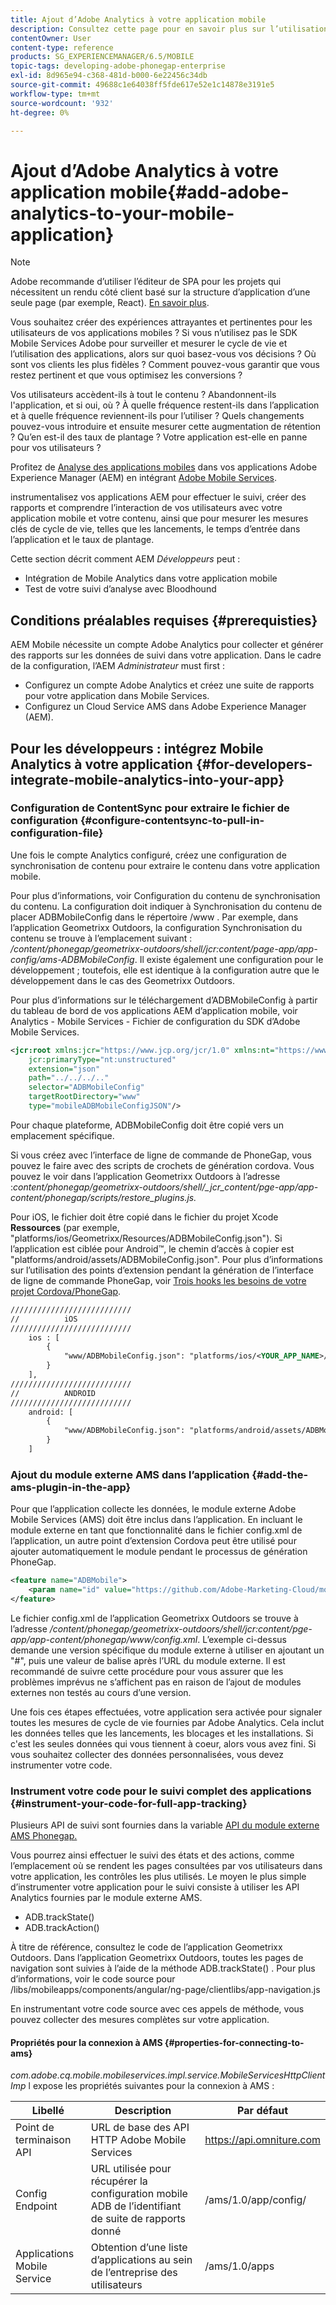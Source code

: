 ```yaml
---
title: Ajout d’Adobe Analytics à votre application mobile
description: Consultez cette page pour en savoir plus sur l’utilisation de Mobile App Analytics dans vos applications Adobe Experience Manager en les intégrant à Adobe Mobile Services.
contentOwner: User
content-type: reference
products: SG_EXPERIENCEMANAGER/6.5/MOBILE
topic-tags: developing-adobe-phonegap-enterprise
exl-id: 8d965e94-c368-481d-b000-6e22456c34db
source-git-commit: 49688c1e64038ff5fde617e52e1c14878e3191e5
workflow-type: tm+mt
source-wordcount: '932'
ht-degree: 0%

---
```


# Ajout d’Adobe Analytics à votre application mobile{#add-adobe-analytics-to-your-mobile-application}

>[!NOTE]
>
>Adobe recommande d’utiliser l’éditeur de SPA pour les projets qui nécessitent un rendu côté client basé sur la structure d’application d’une seule page (par exemple, React). [En savoir plus](/help/sites-developing/spa-overview.md).

Vous souhaitez créer des expériences attrayantes et pertinentes pour les utilisateurs de vos applications mobiles ? Si vous n’utilisez pas le SDK Mobile Services Adobe pour surveiller et mesurer le cycle de vie et l’utilisation des applications, alors sur quoi basez-vous vos décisions ? Où sont vos clients les plus fidèles ? Comment pouvez-vous garantir que vous restez pertinent et que vous optimisez les conversions ?

Vos utilisateurs accèdent-ils à tout le contenu ? Abandonnent-ils l&#39;application, et si oui, où ? À quelle fréquence restent-ils dans l’application et à quelle fréquence reviennent-ils pour l’utiliser ? Quels changements pouvez-vous introduire et ensuite mesurer cette augmentation de rétention ? Qu’en est-il des taux de plantage ? Votre application est-elle en panne pour vos utilisateurs ?

Profitez de [Analyse des applications mobiles](https://business.adobe.com/products/analytics/mobile-marketing.html) dans vos applications Adobe Experience Manager (AEM) en intégrant [Adobe Mobile Services](https://business.adobe.com/products/campaign/mobile-marketing.html).

instrumentalisez vos applications AEM pour effectuer le suivi, créer des rapports et comprendre l’interaction de vos utilisateurs avec votre application mobile et votre contenu, ainsi que pour mesurer les mesures clés de cycle de vie, telles que les lancements, le temps d’entrée dans l’application et le taux de plantage.

Cette section décrit comment AEM *Développeurs* peut :

* Intégration de Mobile Analytics dans votre application mobile
* Test de votre suivi d’analyse avec Bloodhound

## Conditions préalables requises {#prerequisties}

AEM Mobile nécessite un compte Adobe Analytics pour collecter et générer des rapports sur les données de suivi dans votre application. Dans le cadre de la configuration, l’AEM *Administrateur* must first :

* Configurez un compte Adobe Analytics et créez une suite de rapports pour votre application dans Mobile Services.
* Configurez un Cloud Service AMS dans Adobe Experience Manager (AEM).

## Pour les développeurs : intégrez Mobile Analytics à votre application {#for-developers-integrate-mobile-analytics-into-your-app}

### Configuration de ContentSync pour extraire le fichier de configuration {#configure-contentsync-to-pull-in-configuration-file}

Une fois le compte Analytics configuré, créez une configuration de synchronisation de contenu pour extraire le contenu dans votre application mobile.

Pour plus d’informations, voir Configuration du contenu de synchronisation du contenu. La configuration doit indiquer à Synchronisation du contenu de placer ADBMobileConfig dans le répertoire /www . Par exemple, dans l’application Geometrixx Outdoors, la configuration Synchronisation du contenu se trouve à l’emplacement suivant : */content/phonegap/geometrixx-outdoors/shell/jcr:content/page-app/app-config/ams-ADBMobileConfig*. Il existe également une configuration pour le développement ; toutefois, elle est identique à la configuration autre que le développement dans le cas des Geometrixx Outdoors.

Pour plus d’informations sur le téléchargement d’ADBMobileConfig à partir du tableau de bord de vos applications AEM d’application mobile, voir Analytics - Mobile Services - Fichier de configuration du SDK d’Adobe Mobile Services.

```xml
<jcr:root xmlns:jcr="https://www.jcp.org/jcr/1.0" xmlns:nt="https://www.jcp.org/jcr/nt/1.0"
    jcr:primaryType="nt:unstructured"
    extension="json"
    path="../../../.."
    selector="ADBMobileConfig"
    targetRootDirectory="www"
    type="mobileADBMobileConfigJSON"/>
```

Pour chaque plateforme, ADBMobileConfig doit être copié vers un emplacement spécifique.

Si vous créez avec l’interface de ligne de commande de PhoneGap, vous pouvez le faire avec des scripts de crochets de génération cordova. Vous pouvez le voir dans l’application Geometrixx Outdoors à l’adresse :*content/phonegap/geometrixx-outdoors/shell/_jcr_content/pge-app/app-content/phonegap/scripts/restore_plugins.js.*

Pour iOS, le fichier doit être copié dans le fichier du projet Xcode **Ressources** (par exemple, &quot;platforms/ios/Geometrixx/Resources/ADBMobileConfig.json&quot;). Si l’application est ciblée pour Android™, le chemin d’accès à copier est &quot;platforms/android/assets/ADBMobileConfig.json&quot;. Pour plus d’informations sur l’utilisation des points d’extension pendant la génération de l’interface de ligne de commande PhoneGap, voir [Trois hooks les besoins de votre projet Cordova/PhoneGap](https://gist.github.com/jlcarvalho/22402d013bc72f795d45a01836ce735c).

```xml
///////////////////////////
//          iOS
///////////////////////////
    ios : [
        {
            "www/ADBMobileConfig.json": "platforms/ios/<YOUR_APP_NAME>/Resources/ADBMobileConfig.json"
        }
    ],
///////////////////////////
//          ANDROID
///////////////////////////
    android: [
        {
            "www/ADBMobileConfig.json": "platforms/android/assets/ADBMobileConfig.json"
        }
    ]
```

### Ajout du module externe AMS dans l’application {#add-the-ams-plugin-in-the-app}

Pour que l’application collecte les données, le module externe Adobe Mobile Services (AMS) doit être inclus dans l’application. En incluant le module externe en tant que fonctionnalité dans le fichier config.xml de l’application, un autre point d’extension Cordova peut être utilisé pour ajouter automatiquement le module pendant le processus de génération PhoneGap.

```xml
<feature name="ADBMobile">
    <param name="id" value="https://github.com/Adobe-Marketing-Cloud/mobile-services#0482f9cedf90c98a8d4b07219ece1933b2e46a60"/>
</feature>
```

Le fichier config.xml de l’application Geometrixx Outdoors se trouve à l’adresse */content/phonegap/geometrixx-outdoors/shell/jcr:content/pge-app/app-content/phonegap/www/config.xml*. L’exemple ci-dessus demande une version spécifique du module externe à utiliser en ajoutant un &quot;#&quot;, puis une valeur de balise après l’URL du module externe. Il est recommandé de suivre cette procédure pour vous assurer que les problèmes imprévus ne s’affichent pas en raison de l’ajout de modules externes non testés au cours d’une version.

Une fois ces étapes effectuées, votre application sera activée pour signaler toutes les mesures de cycle de vie fournies par Adobe Analytics. Cela inclut les données telles que les lancements, les blocages et les installations. Si c&#39;est les seules données qui vous tiennent à coeur, alors vous avez fini. Si vous souhaitez collecter des données personnalisées, vous devez instrumenter votre code.

### Instrument votre code pour le suivi complet des applications {#instrument-your-code-for-full-app-tracking}

Plusieurs API de suivi sont fournies dans la variable [API du module externe AMS Phonegap.](https://github.com/Adobe-Marketing-Cloud/mobile-services/blob/master/docs/ios/phonegap/phonegap-methods.md)

Vous pourrez ainsi effectuer le suivi des états et des actions, comme l’emplacement où se rendent les pages consultées par vos utilisateurs dans votre application, les contrôles les plus utilisés. Le moyen le plus simple d’instrumenter votre application pour le suivi consiste à utiliser les API Analytics fournies par le module externe AMS.

* ADB.trackState()
* ADB.trackAction()

À titre de référence, consultez le code de l’application Geometrixx Outdoors. Dans l’application Geometrixx Outdoors, toutes les pages de navigation sont suivies à l’aide de la méthode ADB.trackState() . Pour plus d’informations, voir le code source pour /libs/mobileapps/components/angular/ng-page/clientlibs/app-navigation.js

En instrumentant votre code source avec ces appels de méthode, vous pouvez collecter des mesures complètes sur votre application.

#### Propriétés pour la connexion à AMS {#properties-for-connecting-to-ams}

*com.adobe.cq.mobile.mobileservices.impl.service.MobileServicesHttpClientImp* l expose les propriétés suivantes pour la connexion à AMS :

| **Libellé** | **Description** | **Par défaut** |
|---|---|---|
| Point de terminaison API | URL de base des API HTTP Adobe Mobile Services | https://api.omniture.com |
| Config Endpoint | URL utilisée pour récupérer la configuration mobile ADB de l’identifiant de suite de rapports donné | /ams/1.0/app/config/ |
| Applications Mobile Service | Obtention d’une liste d’applications au sein de l’entreprise des utilisateurs | /ams/1.0/apps |
